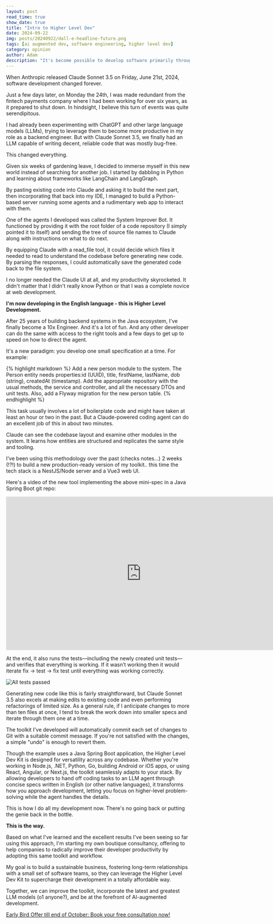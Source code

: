 ```yaml
---
layout: post
read_time: true
show_date: true
title: "Intro to Higher Level Dev"
date: 2024-09-22
img: posts/20240922/dall-e-headline-future.png
tags: [ai augmented dev, software engineering, higher level dev]
category: opinion
author: Adam
description: "It's become possible to develop software primarily through natural language by working in tandem with an LLM-powered Software Engineering Agent."
---
```

When Anthropic released Claude Sonnet 3.5 on Friday, June 21st, 2024, software development changed forever.

Just a few days later, on Monday the 24th, I was made redundant from the fintech payments company where I had been working for over six years, as it prepared to shut down. In hindsight, I believe this turn of events was quite serendipitous.

I had already been experimenting with ChatGPT and other large language models (LLMs), trying to leverage them to become more productive in my role as a backend engineer. 
But with Claude Sonnet 3.5, we finally had an LLM capable of writing decent, reliable code that was mostly bug-free. 

This changed everything.

Given six weeks of gardening leave, I decided to immerse myself in this new world instead of searching for another job. 
I started by dabbling in Python and learning about frameworks like LangChain and LangGraph. 

By pasting existing code into Claude and asking it to build the next part, then incorporating that back into my IDE, I managed to build a Python-based server running some agents and a rudimentary web app to interact with them.

One of the agents I developed was called the System Improver Bot. It functioned by providing it with the root folder of a code 
repository (I simply pointed it to itself) and sending the tree of source file names to Claude along with instructions on what 
to do next. 

By equipping Claude with a read_file tool, it could decide which files it needed to read to understand the codebase before generating new code. By parsing the responses, I could automatically save the generated code back to the file system. 

I no longer needed the Claude UI at all, and my productivity skyrocketed. It didn't matter that I didn't really know Python or that I was a complete novice at web development. 

<b>I'm now developing in the English language - this is Higher Level Development.</b>

After 25 years of building backend systems in the Java ecosystem, I've finally become a 10x Engineer. And it's a lot of fun. And any other developer can do the same with access to the right tools and a few days to get up to speed on how to direct the agent.

It's a new paradigm: you develop one small specification at a time.
For example:

{% highlight markdown %}
Add a new person module to the system. 
The Person entity needs properties:id (UUID), title, firstName, 
lastName, dob (string), createdAt (timestamp). 
Add the appropriate repository with the usual methods, 
the service and controller, and all the necessary DTOs and unit tests. 
Also, add a Flyway migration for the new person table.
{% endhighlight %}

This task usually involves a lot of boilerplate code and might have taken at least an hour or two in the past. But a Claude-powered coding agent can do an excellent job of this in about two minutes. 

Claude can see the codebase layout and examine other modules in the system. It learns how entities are structured and replicates the same style and tooling.

I’ve been using this methodology over the past (checks notes…) 2 weeks (!?!) to build a new production-ready version of my toolkit.. this time the tech stack is a NestJS/Node server and a Vue3 web UI.

Here's a video of the new tool implementing the above mini-spec in a Java Spring Boot git repo:

<iframe width="740" height="420" src="https://higherleveldev.s3.eu-west-1.amazonaws.com/HLDKAddPersonModule-opt.mp4" title="YouTube video player" frameborder="0" allow="accelerometer; autoplay; clipboard-write; encrypted-media; gyroscope; picture-in-picture; web-share" referrerpolicy="strict-origin-when-cross-origin" allowfullscreen></iframe>

At the end, it also runs the tests—including the newly created unit tests—and verifies that everything is working. If it wasn’t working then it would iterate fix -> test -> fix test until everything was working correctly.

<img src="{{ site.url }}/assets/img/posts/20240922/tests-passed.png" alt="All tests passed">

Generating new code like this is fairly straightforward, but Claude Sonnet 3.5 also excels at making edits to existing code and even performing refactorings of limited size. As a general rule, if I anticipate changes to more than ten files at once, I tend to break the work down into smaller specs and iterate through them one at a time.

The toolkit I've developed will automatically commit each set of changes to Git with a suitable commit message. If you're not satisfied with the changes, a simple "undo" is enough to revert them.

Though the example uses a Java Spring Boot application, the Higher Level Dev Kit is designed for versatility across any codebase. Whether you're working in Node.js, .NET, Python, Go, building Android or iOS apps, or using React, Angular, or Next.js, the toolkit seamlessly adapts to your stack. By allowing developers to hand off coding tasks to an LLM agent through concise specs written in English (or other native languages), it transforms how you approach development, letting you focus on higher-level problem-solving while the agent handles the details.

This is how I do all my development now. There's no going back or putting the genie back in the bottle.

<b>This is the way.</b>

Based on what I've learned and the excellent results I've been seeing so far using this approach, I'm starting my own boutique consultancy, offering to help companies to radically improve their developer productivity by adopting this same toolkit and workflow.

My goal is to build a sustainable business, fostering long-term relationships with a small set of software teams, so they can leverage the Higher Level Dev Kit to supercharge their development in a totally affordable way.

Together, we can improve the toolkit, incorporate the latest and greatest LLM models (o1 anyone?), and be at the forefront of AI-augmented development.

<a href="https://www.higherleveldev.com/dyp-offer?utm_source=blog&utm_medium=linkedin&utm_campaign=intro-to-hld" target="_blank">Early Bird Offer till end of October: Book your free consultation now!</a>
